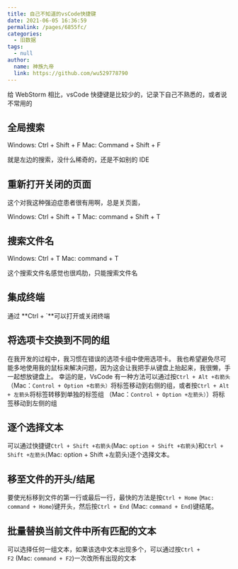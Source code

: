 ```yaml
---
title: 自己不知道的vsCode快捷键
date: 2021-06-05 16:36:59
permalink: /pages/6855fc/
categories:
  - 旧数据
tags:
  - null
author:
  name: 神族九帝
  link: https://github.com/wu529778790
---
```


给 WebStorm 相比，vsCode 快捷键是比较少的，记录下自己不熟悉的，或者说不常用的

<!-- more -->

## 全局搜索

Windows: Ctrl + Shift + F Mac: Command + Shift + F

就是左边的搜索，没什么稀奇的，还是不如别的 IDE

## 重新打开关闭的页面

这个对我这种强迫症患者很有用啊，总是关页面，

Windows: Ctrl + Shift + T Mac: command + Shift + T

## 搜索文件名

Windows: Ctrl + T Mac: command + T
​

这个搜索文件名感觉也很鸡肋，只能搜索文件名
​

## 集成终端

通过 **Ctrl + `**可以打开或关闭终端
​

## 将选项卡交换到不同的组

在我开发的过程中，我习惯在错误的选项卡组中使用选项卡。 我也希望避免尽可能多地使用我的鼠标来解决问题，因为这会让我把手从键盘上抬起来，我很懒，手一起想放键盘上。
幸运的是，VsCode 有一种方法可以通过按`Ctrl + Alt +右箭头`（Mac：`Control + Option +右箭头）`将标签移动到右侧的组，或者按`Ctrl + Alt + 左箭头`将标签转移到单独的标签组 （Mac：`Control + Option +左箭头）`）将标签移动到左侧的组

## 逐个选择文本

可以通过快捷键`Ctrl + Shift +右箭头`(Mac: `option + Shift +右箭头`)和`Ctrl + Shift +左箭头`(Mac: option + Shift +左箭头)逐个选择文本。
​

## 移至文件的开头/结尾

要使光标移到文件的第一行或最后一行，最快的方法是按`Ctrl + Home` (`Mac: command + Home`)键开头，然后按`Ctrl + End` (Mac: `command + End`)键结尾。
​

## 批量替换当前文件中所有匹配的文本

可以选择任何一组文本，如果该选中文本出现多个，可以通过按`Ctrl + F2` (Mac: `command + F2`)一次改所有出现的文本
​

​

​
